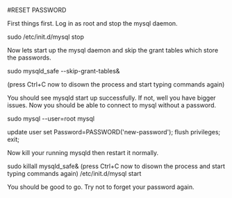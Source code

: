 #RESET PASSWORD

First things first. Log in as root and stop the mysql daemon. 

sudo /etc/init.d/mysql stop 

Now lets start up the mysql daemon and skip the grant tables which store the passwords.

sudo mysqld_safe --skip-grant-tables&

(press Ctrl+C now to disown the process and start typing commands again)

You should see mysqld start up successfully. If not, well you have bigger issues. Now you should be able to connect to mysql without a password.

sudo mysql --user=root mysql

update user set Password=PASSWORD('new-password');
flush privileges;
exit; 

Now kill your running mysqld then restart it normally. 

sudo killall mysqld_safe&
(press Ctrl+C now to disown the process and start typing commands again)
/etc/init.d/mysql start

You should be good to go. Try not to forget your password again.
